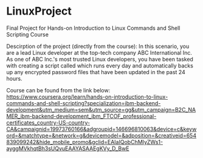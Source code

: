 # LinuxProject
Final Project for Hands-on Introduction to Linux Commands and Shell Scripting Course

Descirption of the project (directly from the course): 
In this scenario, you are a lead Linux developer at the top-tech company ABC International Inc. As one of ABC Inc.'s most trusted Linux developers, you have been tasked with creating a script called which runs every day and automatically backs up any encrypted password files that have been updated in the past 24 hours.


Course can be found from the link below: 
https://www.coursera.org/learn/hands-on-introduction-to-linux-commands-and-shell-scripting?specialization=ibm-backend-development&utm_medium=sem&utm_source=gg&utm_campaign=B2C_NAMER_ibm-backend-development_ibm_FTCOF_professional-certificates_country-US-country-CA&campaignid=19973760166&adgroupid=146696810063&device=c&keyword=&matchtype=&network=g&devicemodel=&adposition=&creativeid=654839099242&hide_mobile_promo&gclid=EAIaIQobChMIyZWs1-ayggMVkhqtBh3sUQvuEAAYASAAEgKVy_D_BwE 
